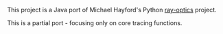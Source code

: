 This project is a Java port of Michael Hayford's Python [ray-optics](https://github.com/mjhoptics) project.

This is a partial port - focusing only on core tracing functions.

